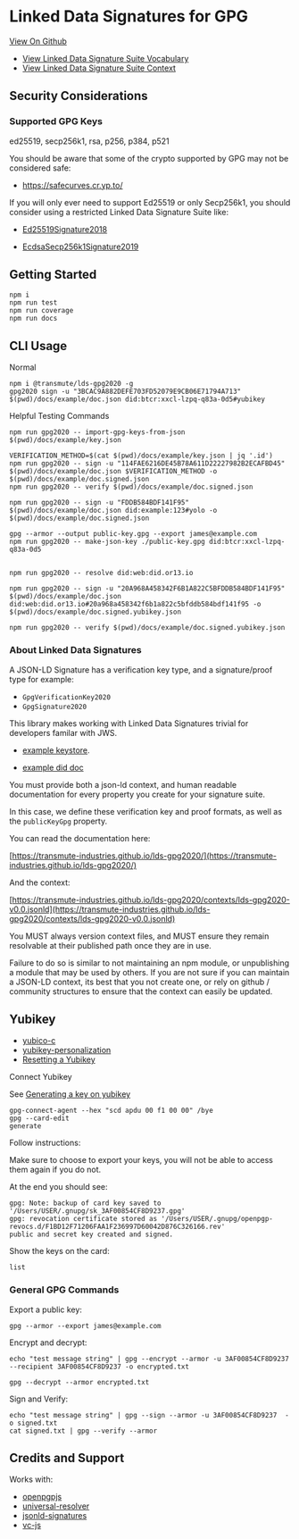 # Linked Data Signatures for GPG

[View On Github](https://github.com/transmute-industries/lds-gpg2020)

- [View Linked Data Signature Suite Vocabulary](https://gpg.jsld.org/contexts/)
- [View Linked Data Signature Suite Context](https://gpg.jsld.org/contexts/lds-gpg2020-v0.0.jsonld)

## Security Considerations

### Supported GPG Keys

ed25519, secp256k1, rsa, p256, p384, p521

You should be aware that some of the crypto supported by GPG may not be considered safe:

- https://safecurves.cr.yp.to/

If you will only ever need to support Ed25519 or only Secp256k1, you should consider using a restricted Linked Data Signature Suite like:

- [Ed25519Signature2018](https://github.com/digitalbazaar/jsonld-signatures/blob/master/lib/suites/Ed25519Signature2018.js)

- [EcdsaSecp256k1Signature2019](https://github.com/decentralized-identity/lds-ecdsa-secp256k1-2019.js)

## Getting Started

```
npm i
npm run test
npm run coverage
npm run docs
```

## CLI Usage

Normal

```
npm i @transmute/lds-gpg2020 -g
gpg2020 sign -u "3BCAC9A882DEFE703FD52079E9CB06E71794A713" $(pwd)/docs/example/doc.json did:btcr:xxcl-lzpq-q83a-0d5#yubikey
```

Helpful Testing Commands

```
npm run gpg2020 -- import-gpg-keys-from-json $(pwd)/docs/example/key.json

VERIFICATION_METHOD=$(cat $(pwd)/docs/example/key.json | jq '.id')
npm run gpg2020 -- sign -u "114FAE6216DE45B78A611D22227982B2ECAFBD45" $(pwd)/docs/example/doc.json $VERIFICATION_METHOD -o $(pwd)/docs/example/doc.signed.json
npm run gpg2020 -- verify $(pwd)/docs/example/doc.signed.json

npm run gpg2020 -- sign -u "FDDB584BDF141F95" $(pwd)/docs/example/doc.json did:example:123#yolo -o $(pwd)/docs/example/doc.signed.json

gpg --armor --output public-key.gpg --export james@example.com
npm run gpg2020 -- make-json-key ./public-key.gpg did:btcr:xxcl-lzpq-q83a-0d5


npm run gpg2020 -- resolve did:web:did.or13.io

npm run gpg2020 -- sign -u "20A968A458342F6B1A822C5BFDDB584BDF141F95" $(pwd)/docs/example/doc.json  did:web:did.or13.io#20a968a458342f6b1a822c5bfddb584bdf141f95 -o $(pwd)/docs/example/doc.signed.yubikey.json

npm run gpg2020 -- verify $(pwd)/docs/example/doc.signed.yubikey.json

```


### About Linked Data Signatures

A JSON-LD Signature has a verification key type, and a signature/proof type for example:

- `GpgVerificationKey2020`
- `GpgSignature2020`

This library makes working with Linked Data Signatures trivial for developers familar with JWS.

- [example keystore](./example/didDocGpgKeys.json).

- [example did doc](./example/didDoc.json)

You must provide both a json-ld context, and human readable documentation for every property you create for your signature suite.

In this case, we define these verification key and proof formats, as well as the `publicKeyGpg` property.

You can read the documentation here:

[https://transmute-industries.github.io/lds-gpg2020/](https://transmute-industries.github.io/lds-gpg2020/)

And the context:

[https://transmute-industries.github.io/lds-gpg2020/contexts/lds-gpg2020-v0.0.jsonld](https://transmute-industries.github.io/lds-gpg2020/contexts/lds-gpg2020-v0.0.jsonld)

You MUST always version context files, and MUST ensure they remain resolvable at their published path once they are in use.

Failure to do so is similar to not maintaining an npm module, or unpublishing a module that may be used by others. If you are not sure if you can maintain a JSON-LD context, its best that you not create one, or rely on github / community structures to ensure that the context can easily be updated.

## Yubikey

- [yubico-c](https://developers.yubico.com/yubico-c/)
- [yubikey-personalization](https://developers.yubico.com/yubikey-personalization/)
- [Resetting a Yubikey](https://support.yubico.com/support/solutions/articles/15000006421-resetting-the-openpgp-applet-on-the-yubikey)

Connect Yubikey

See [Generating a key on yubikey](https://support.yubico.com/support/solutions/articles/15000006420-using-your-yubikey-with-openpgp#Generating_Your_PGP_Key_Directly_on_Your_YubiKeyttvb3m)

```
gpg-connect-agent --hex "scd apdu 00 f1 00 00" /bye
gpg --card-edit
generate
```

Follow instructions:

Make sure to choose to export your keys, you will not be able to access them again if you do not.

At the end you should see:

```
gpg: Note: backup of card key saved to '/Users/USER/.gnupg/sk_3AF00854CF8D9237.gpg'
gpg: revocation certificate stored as '/Users/USER/.gnupg/openpgp-revocs.d/F1BD12F71206FAA1F236997D60042D876C326166.rev'
public and secret key created and signed.
```

Show the keys on the card:

```
list
```

### General GPG Commands

Export a public key:

```
gpg --armor --export james@example.com

```

Encrypt and decrypt:

```
echo "test message string" | gpg --encrypt --armor -u 3AF00854CF8D9237 --recipient 3AF00854CF8D9237 -o encrypted.txt

gpg --decrypt --armor encrypted.txt
```

Sign and Verify:

```
echo "test message string" | gpg --sign --armor -u 3AF00854CF8D9237  -o signed.txt
cat signed.txt | gpg --verify --armor
```

## Credits and Support

Works with:

- [openpgpjs](https://github.com/openpgpjs/openpgpjs)
- [universal-resolver](https://github.com/decentralized-identity/universal-resolver)
- [jsonld-signatures](https://github.com/digitalbazaar/jsonld-signatures)
- [vc-js](https://github.com/digitalbazaar/vc-js)

